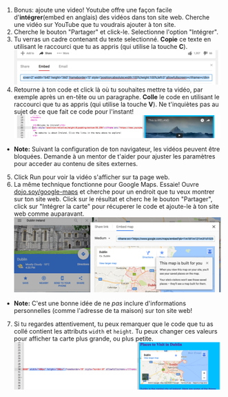 1. Bonus: ajoute une video! Youtube offre une façon facile d'**intégrer**(embed en anglais) des vidéos dans ton site web. Cherche une vidéo sur YouTube que tu voudrais ajouter à ton site.
2. Cherche le bouton "Partager" et click-le. Selectionne l'option "Intégrer". 
3. Tu verras un cadre contenant du texte selectionné. **Copie** ce texte en utilisant le raccourci que tu as appris (qui utilise la touche **C**). ![](assets/EmbedYouTube.png)
4. Retourne à ton code et click là où tu souhaites mettre ta vidéo, par exemple après un en-tête ou un paragraphe.  **Colle** le code en utilisant le raccourci que tu as appris (qui utilise la touche **V**). Ne 
t'inquiètes pas au sujet de ce que fait ce code pour l'instant! ![](assets/EmbedYouTube2.png)
 * **Note:** Suivant la configuration de ton navigateur, les vidéos peuvent être bloquées. Demande à un mentor de t'aider pour ajuster les paramètres pour acceder au contenu de sites externes.
5. Click Run pour voir la vidéo s'afficher sur ta page web. 
6. La même technique fonctionne pour Google Maps. Essaie! Ouvre [dojo.soy/google-maps](http://dojo.soy/google-maps) et cherche pour un endroit que tu veux montrer sur ton site web. Click sur le résultat et cherc
he le bouton "Partager", click sur "Intégrer la carte" pour récuperer le code et ajoute-le à ton site web comme auparavant. ![](assets/EmbedGoogleMap.png)
 * **Note:** C'est une bonne idée de ne _pas_ inclure d'informations personnelles (comme l'adresse de ta maison) sur ton site web!
7. Si tu regardes attentivement, tu peux remarquer que le code que tu as collé contient les attributs `width` et `height`. Tu peux changer ces valeurs pour afficher ta carte plus grande, ou plus petite. ![](assets/EmbeddedGoogleMapCode.png)

